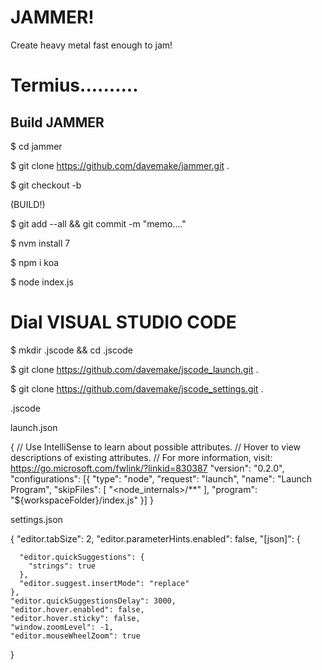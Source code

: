 # JAMMER!

Create heavy metal fast enough to jam!

# Termius..........

## Build JAMMER

$ cd jammer

$ git clone https://github.com/davemake/jammer.git .

$ git checkout -b <branch-name>

(BUILD!)

$ git add --all && git commit -m "memo...."

$ nvm install 7

$ npm i koa

$ node index.js

# Dial VISUAL STUDIO CODE

$ mkdir .jscode && cd .jscode

$ git clone https://github.com/davemake/jscode_launch.git .

$ git clone https://github.com/davemake/jscode_settings.git .

.jscode

launch.json

  {
    // Use IntelliSense to learn about possible attributes.
    // Hover to view descriptions of existing attributes.
    // For more information, visit: https://go.microsoft.com/fwlink/?linkid=830387
    "version": "0.2.0",
    "configurations": [{
      "type": "node",
      "request": "launch",
      "name": "Launch Program",
      "skipFiles": [
        "<node_internals>/**"
      ],
      "program": "${workspaceFolder}/index.js"
    }]
  }

settings.json

  {
    "editor.tabSize": 2,
    "editor.parameterHints.enabled": false,
    "[json]": {

      "editor.quickSuggestions": {
        "strings": true
      },
      "editor.suggest.insertMode": "replace"
    },
    "editor.quickSuggestionsDelay": 3000,
    "editor.hover.enabled": false,
    "editor.hover.sticky": false,
    "window.zoomLevel": -1,
    "editor.mouseWheelZoom": true
  }
